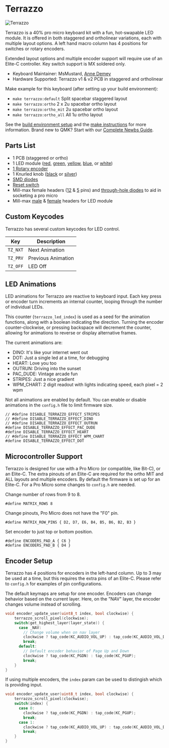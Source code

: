 # Terrazzo

![Terrazzo](https://i.imgur.com/W91ixck.jpg)

Terrazzo is a 40% pro micro keyboard kit with a fun, hot-swapable LED module. It is offered in both staggered and ortholinear variations, each with multiple layout options. A left hand macro column has 4 positions for switches or rotary encoders. 

Extended layout options and multiple encoder support will require use of an Elite-C controller. Key switch support is MX soldered only.

* Keyboard Maintainer: MsMustard, [Anne Demey](https://github.com/ademey) 
* Hardware Supported: Terrazzo v1 & v2 PCB in staggered and ortholinear

Make example for this keyboard (after setting up your build environment):

- `make terrazzo:default` Split spacebar staggered layout
- `make terrazzo:ortho` 2 x 2u spacebar ortho layout
- `make terrazzo:ortho_mit` 2u spacebar ortho layout
- `make terrazzo:ortho_all` All 1u ortho layout

See the [build environment setup](https://docs.qmk.fm/#/getting_started_build_tools) and the [make instructions](https://docs.qmk.fm/#/getting_started_make_guide) for more information. Brand new to QMK? Start with our [Complete Newbs Guide](https://docs.qmk.fm/#/newbs).

## Parts List
- 1 PCB (staggered or ortho)
- 1 LED module ([red](https://www.digikey.com/product-detail/en/adafruit-industries-llc/3134/1528-1699-ND/6058480), [green](https://www.digikey.com/product-detail/en/adafruit-industries-llc/3136/1528-1701-ND/6058482), [yellow](https://www.digikey.com/short/zbttp5), [blue](https://www.digikey.com/product-detail/en/adafruit-industries-llc/3137/1528-1702-ND/6058483), or [white](https://www.digikey.com/product-detail/en/adafruit-industries-llc/3138/1528-1703-ND/6058484))
- [1 Rotary encoder](https://www.digikey.com/short/zbttzn)
- 1 Knurled knob ([black](https://www.digikey.com/short/zbttz4) or [silver](https://www.digikey.com/short/zbttz4))
- [SMD diodes](https://www.digikey.com/short/zbttzr)
- [Reset switch](https://www.digikey.com/short/zbttz1)
- Mill-max female headers ([12](https://www.digikey.com/short/zbtt42) & [5](https://www.digikey.com/short/zbttmt) pins) and [through-hole diodes](https://www.digikey.com/short/zbttmj) to aid in socketing a pro micro
- Mill-max [male](https://www.digikey.com/short/zbttm5) & [female](https://www.digikey.com/short/zbttm4) headers for LED module

## Custom Keycodes

Terrazzo has several custom keycodes for LED control.

| Key | Description |
|-----|-------------|
| `TZ_NXT` | Next Animation |
| `TZ_PRV` | Previous Animation |
| `TZ_OFF` | LED Off |

## LED Animations

LED animations for Terrazzo are reactive to keyboard input. Each key press or encoder turn increments an internal counter, looping through the number of individual LEDs. 

This counter (`terrazzo_led_index`) is used as a seed for the animation functions, along with a boolean indicating the direction. Turning the encoder counter-clockwise, or pressing backspace will decrement the counter, allowing for animations to reverse or display alternative frames.

The current animations are:

- DINO: It's like your internet went out
- DOT: Just a single led at a time, for debugging
- HEART: Love you too
- OUTRUN: Driving into the sunset
- PAC_DUDE: Vintage arcade fun
- STRIPES: Just a nice gradient
- WPM_CHART: 2 digit readout with lights indicating speed, each pixel = 2 wpm

Not all animations are enabled by default. You can enable or disable animations in the `config.h` file to limit firmware size.

```
// #define DISABLE_TERRAZZO_EFFECT_STRIPES
// #define DISABLE_TERRAZZO_EFFECT_DINO
// #define DISABLE_TERRAZZO_EFFECT_OUTRUN
#define DISABLE_TERRAZZO_EFFECT_PAC_DUDE
#define DISABLE_TERRAZZO_EFFECT_HEART
// #define DISABLE_TERRAZZO_EFFECT_WPM_CHART
#define DISABLE_TERRAZZO_EFFECT_DOT
```

## Microcontroller Support

Terrazzo is designed for use with a Pro Micro (or compatible, like Bit-C), or an Elite-C. The extra pinouts of an Elite-C are required for the ortho MIT and ALL layouts and multiple encoders. By default the firmware is set up for an Elite-C. For a Pro Micro some changes to `config.h` are needed.

Change number of rows from 9 to 8.
```
#define MATRIX_ROWS 8
```

Change pinouts, Pro Micro does not have the "F0" pin.
```
#define MATRIX_ROW_PINS { D2, D7, E6, B4, B5, B6, B2, B3 }
```

Set encoder to just top or bottom position.
```
#define ENCODERS_PAD_A { C6 }
#define ENCODERS_PAD_B { D4 }
```

## Encoder Setup

Terrazzo has 4 positions for encoders in the left-hand column. Up to 3 may be used at a time, but this requires the extra pins of an Elite-C. Please refer to `config.h` for examples of pin configurations.

The default keymaps are setup for one encoder. Encoders can change behavior based on the current layer. Here, on the "NAV" layer, the encoder changes volume instead of scrolling.

```c
void encoder_update_user(uint8_t index, bool clockwise) {
    terrazzo_scroll_pixel(clockwise);
    switch(get_highest_layer(layer_state)) {
      case _NAV:
        // Change volume when on nav layer
        clockwise ? tap_code(KC_AUDIO_VOL_UP) : tap_code(KC_AUDIO_VOL_DOWN);
        break;
      default:
        // Default encoder behavior of Page Up and Down
        clockwise ? tap_code(KC_PGDN) : tap_code(KC_PGUP);
        break;
    }   
}
```

If using multiple encoders, the `index` param can be used to distingish which is providing input.

```c
void encoder_update_user(uint8_t index, bool clockwise) {
    terrazzo_scroll_pixel(clockwise);
    switch(index) {
      case 0:
        clockwise ? tap_code(KC_PGDN) : tap_code(KC_PGUP);
        break;
      case 1:
        clockwise ? tap_code(KC_AUDIO_VOL_UP) : tap_code(KC_AUDIO_VOL_DOWN);
        break;        
    }
}
```